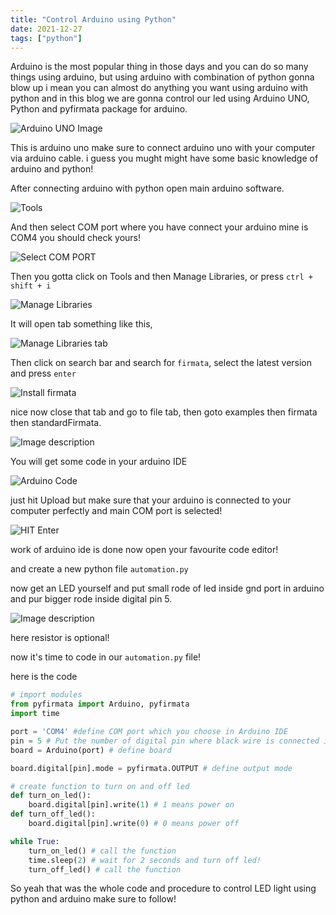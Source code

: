 ```yaml
---
title: "Control Arduino using Python"
date: 2021-12-27
tags: ["python"]
---
```


Arduino is the most popular thing in those days and you can do so many things using arduino, but using arduino with combination of python gonna blow up i mean you can almost do anything you want using arduino with python and in this blog we are gonna control our led using Arduino UNO, Python and pyfirmata package for arduino.

![Arduino UNO Image](https://dev-to-uploads.s3.amazonaws.com/uploads/articles/xldw1re0qtsohf6uu2ea.png)

This is arduino uno make sure to connect arduino uno with your computer via arduino cable. i guess you mught might have some basic knowledge of arduino and python!

After connecting arduino with python open main arduino software.

![Tools](https://dev-to-uploads.s3.amazonaws.com/uploads/articles/pvpzsvl090m4z72mm04b.png)

And then select COM port where you have connect your arduino mine is COM4 you should check yours!

![Select COM PORT](https://dev-to-uploads.s3.amazonaws.com/uploads/articles/r3me4irchlxktedsrkkd.png)

Then you gotta click on Tools and then Manage Libraries, or press `ctrl + shift + i`

![Manage Libraries](https://dev-to-uploads.s3.amazonaws.com/uploads/articles/8wokidthuah9chkyk3yr.png)

It will open tab something like this,

![Manage Libraries tab](https://dev-to-uploads.s3.amazonaws.com/uploads/articles/8bb1acsq3lf128udt7k5.png)

Then click on search bar and search for `firmata`, select the latest version and press `enter`

![Install firmata](https://dev-to-uploads.s3.amazonaws.com/uploads/articles/ndt1jynaiuryjotyb7br.png)

nice now close that tab and go to file tab, then goto examples then firmata then standardFirmata.

![Image description](https://dev-to-uploads.s3.amazonaws.com/uploads/articles/l1usb9734352ii5it5wy.png)

You will get some code in your arduino IDE

![Arduino Code](https://dev-to-uploads.s3.amazonaws.com/uploads/articles/s08vflqgk6jyukcbjnb3.png)

just hit Upload but make sure that your arduino is connected to your computer perfectly and main COM port is selected!

![HIT Enter](https://dev-to-uploads.s3.amazonaws.com/uploads/articles/xa8pg00vur17xxkx6n3z.png)

work of arduino ide is done now open your favourite code editor!

and create a new python file `automation.py`

now get an LED yourself and put small rode of led inside gnd port in arduino and pur bigger rode inside digital pin 5.

![Image description](https://dev-to-uploads.s3.amazonaws.com/uploads/articles/qc8gmy6ucjdwm824tfhe.png)

here resistor is optional!

now it's time to code in our `automation.py` file!

here is the code

```py
# import modules
from pyfirmata import Arduino, pyfirmata
import time

port = 'COM4' #define COM port which you choose in Arduino IDE
pin = 5 # Put the number of digital pin where black wire is connected in circuit
board = Arduino(port) # define board

board.digital[pin].mode = pyfirmata.OUTPUT # define output mode

# create function to turn on and off led
def turn_on_led():
    board.digital[pin].write(1) # 1 means power on
def turn_off_led():
    board.digital[pin].write(0) # 0 means power off

while True:
    turn_on_led() # call the function
    time.sleep(2) # wait for 2 seconds and turn off led!
    turn_off_led() # call the function
```

So yeah that was the whole code and procedure to control LED light using python and arduino make sure to follow!
